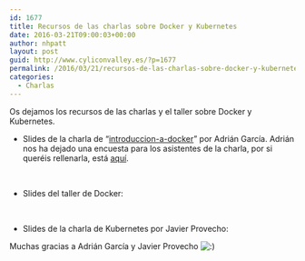 ```yaml
---
id: 1677
title: Recursos de las charlas sobre Docker y Kubernetes
date: 2016-03-21T09:00:03+00:00
author: nhpatt
layout: post
guid: http://www.cyliconvalley.es/?p=1677
permalink: /2016/03/21/recursos-de-las-charlas-sobre-docker-y-kubernetes/
categories:
  - Charlas
---
```

Os dejamos los recursos de las charlas y el taller sobre Docker y Kubernetes.

  * Slides de la charla de &#8220;[introduccion-a-docker](/assets/2016/03/introduccion-a-docker.pdf)&#8221; por Adrián García. Adrián nos ha dejado una encuesta para los asistentes de la charla, por si queréis rellenarla, está [aquí](https://docs.google.com/forms/d/1vHZ-1hM0DnWodZ3QQQOg-bmDB3KdpWfzrK0H8Wz9dLo/viewform?c=0&w=1).

&nbsp;

  * Slides del taller de Docker:



&nbsp;

  * Slides de la charla de Kubernetes por Javier Provecho:


  
Muchas gracias a Adrián García y Javier Provecho <img src="http://www.cyliconvalley.es/wp-includes/images/smilies/icon_smile.gif" alt=":)" class="wp-smiley" />